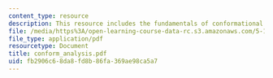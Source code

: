 ```yaml
---
content_type: resource
description: This resource includes the fundamentals of conformational analysis.
file: /media/https%3A/open-learning-course-data-rc.s3.amazonaws.com/5-12-organic-chemistry-i-spring-2005/fb2906c68da8fd8b86fa369ae98ca5a7_conform_analysis.pdf
file_type: application/pdf
resourcetype: Document
title: conform_analysis.pdf
uid: fb2906c6-8da8-fd8b-86fa-369ae98ca5a7
---
```

